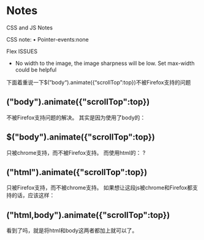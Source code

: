 # Notes
CSS and JS Notes


CSS note:
	• Pointer-events:none

Flex ISSUES
- No width to the image, the image sharpness will be low. Set max-width could be helpful



下面着重说一下$(”body“).animate({“scrollTop”:top})不被Firefox支持的问题

## ("body").animate({"scrollTop":top})
不被Firefox支持问题的解决。
其实是因为使用了body的：

## $("body").animate({"scrollTop":top})
只被chrome支持，而不被Firefox支持。
而使用html的：
?
## ("html").animate({"scrollTop":top})
只被Firefox支持，而不被chrome支持。
如果想让这段js被chrome和Firefox都支持的话，应该这样：

## ("html,body").animate({"scrollTop":top})
看到了吗，就是将html和body这两者都加上就可以了。
